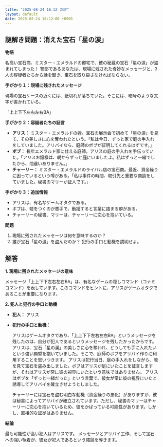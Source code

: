 ```yaml
---
title: "2025-08-24 16:12 の謎"
layout: default
date: 2025-08-24 16:12:00 +0900
---
```

## 謎解き問題：消えた宝石「星の涙」

**物語**

名高い宝石商、ミスター・エメラルドの邸宅で、彼の秘蔵の宝石「星の涙」が盗まれてしまった！ 警部であるあなたは、現場に残された奇妙なメッセージと、3人の容疑者たちから話を聞き、宝石を取り戻さなければならない。

**手がかり１：現場に残されたメッセージ**

現場の宝石ケースの近くには、紙切れが落ちていた。そこには、暗号のような文字が書かれている。

「上上下下左右左右BA」

**手がかり２：容疑者たちの証言**

*   **アリス：** ミスター・エメラルドの姪。宝石の展示会で初めて「星の涙」を見て、その美しさに心を奪われたという。「私は今日、ずっと家で庭の手入れをしていました。アリバイなら、庭師のボブが証明してくれるはずです。」
*   **ボブ：** 長年エメラルド家に仕える庭師。アリスの庭の手入れを手伝っていた。「アリスお嬢様は、朝からずっと庭にいましたよ。私はずっと一緒でしたから、間違いありません。」
*   **チャーリー：** ミスター・エメラルドのライバル店の宝石商。最近、資金繰りに困っているという噂がある。「私は事件の時間、取引先と重要な商談をしていました。秘書のマリーが証人です。」

**手がかり３：追加情報**

*   アリスは、有名なゲームオタクである。
*   ボブは、嘘をつくのが苦手で、動揺すると言葉に詰まる癖がある。
*   チャーリーの秘書、マリーは、チャーリーに恋心を抱いている。

**問題**

1.  現場に残されたメッセージは何を意味するのか？
2.  誰が宝石「星の涙」を盗んだのか？ 犯行の手口と動機を説明せよ。

## 解答

**1. 現場に残されたメッセージの意味**

メッセージ「上上下下左右左右BA」は、有名なゲームの隠しコマンド（コナミコマンド）を表しています。このコマンドをヒントに、アリスがゲームオタクであることが重要になります。

**2. 犯人と犯行の手口と動機**

*   **犯人：** アリス
*   **犯行の手口と動機：**

    アリスはゲームオタクであり、「上上下下左右左右BA」というメッセージを残したのは、自分が犯人であるというメッセージを残したかったからです。
    アリスは、宝石「星の涙」の美しさに心を奪われ、どうしても手に入れたいという強い願望を抱いていました。そこで、庭師のボブをアリバイ作りに利用することを思いつきます。
    アリスは犯行当日、庭の手入れをしながら、隙を見て宝石を盗み出しました。ボブはアリスが庭にいたことを証言しますが、それはアリスが常に彼の視界にいたという意味ではありません。
    アリスはボブを「ずっと一緒だった」という言葉で、彼女が常に彼の視界にいたと誘導してアリバイを確立させようとしました。

    チャーリーには宝石を盗む明白な動機（資金繰りの悪化）がありますが、彼は秘書によってアリバイが確立されています。ただし、秘書のマリーはチャーリーに恋心を抱いているため、彼をかばっている可能性があります。しかし、直接的な証拠はありません。

**結論**

最も可能性が高い犯人はアリスです。
メッセージとアリバイ工作、そして宝石への強い執着が、彼女が犯人であるという結論を導きます。
